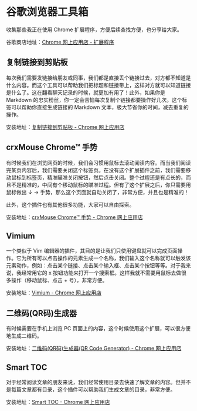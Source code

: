 # 谷歌浏览器工具箱

收集那些我正在使用 Chrome 扩展程序，方便后续查找方便，也分享给大家。

谷歌商店地址：[Chrome 网上应用店 - 扩展程序](https://chrome.google.com/webstore/category/extensions?hl=zh-CN)

## 复制链接到剪贴板

每次我们需要发链接给朋友或同事，我们都是直接丢个链接过去，对方都不知道是什么内容。而这个工具可以帮助我们把标题和链接带上，这样对方就可以知道链接是什么了。这在翻看聊天记录的时候，就更加有用了！此外，如果你是 Markdown 的忠实粉丝，你一定会苦恼每次复制个链接都要操作好几次。这个标签可以帮助你直接生成链接的 Markdown 文本，极大节省你的时间，减去重复的操作。

安装地址：[复制链接到剪贴板 - Chrome 网上应用店](https://chrome.google.com/webstore/detail/copy-url-to-clipboard/miancenhdlkbmjmhlginhaaepbdnlllc?hl=zh-CN)

## crxMouse Chrome™ 手势

有时候我们在浏览网页的时候，我们会习惯用鼠标去滚动阅读内容。而当我们阅读完某页内容后，我们需要关闭这个标签页。在没有这个扩展插件之前，我们需要移动鼠标到标签页，精准瞄准关闭按钮，然后点击关闭。整个过程还是有点长的，而且不是精准的，中间有个移动鼠标的瞄准过程。但有了这个扩展之后，你只需要用鼠标做出 ↓ → 手势，那么这个页面就自动关闭了，非常方便，并且也是精准的！

此外，这个插件也有其他很多功能，大家可以自由探索。

安装地址：[crxMouse Chrome™ 手势 - Chrome 网上应用店](https://chrome.google.com/webstore/detail/crxmouse-chrome-gestures/jlgkpaicikihijadgifklkbpdajbkhjo?hl=zh-CN)

## Vimium

一个类似于 Vim 编辑器的插件，其目的是让我们只使用键盘就可以完成页面操作。它为所有可以点击操作的元素生成一个名称，我们输入这个名称就可以触发该元素动作，例如：点击某个链接、点击某个输入框、点击某个按钮等等。对于我来说，我经常用它的 x 按钮功能来打开一个搜索框。这样我就不需要用鼠标去做很多操作（移动鼠标、点击 + 号），非常方便。

安装地址：[Vimium - Chrome 网上应用店](https://chrome.google.com/webstore/detail/vimium/dbepggeogbaibhgnhhndojpepiihcmeb?hl=zh-CN)

## 二维码(QR码)生成器

有时候需要在手机上浏览 PC 页面上的内容，这个时候使用这个扩展，可以很方便地生成二维码。

安装地址：[二维码(QR码)生成器(QR Code Generator) - Chrome 网上应用店](https://chrome.google.com/webstore/detail/%E4%BA%8C%E7%BB%B4%E7%A0%81qr%E7%A0%81%E7%94%9F%E6%88%90%E5%99%A8qr-code-generato/pflgjjogbmmcmfhfcnlohagkablhbpmg?hl=zh-CN)

## Smart TOC

对于经常阅读文章的朋友来说，我们经常使用目录去快速了解文章的内容。但并不是每篇文章都有目录，这个插件可以帮助我们生成文章的目录，非常方便。

安装地址：[Smart TOC - Chrome 网上应用店](https://chrome.google.com/webstore/detail/smart-toc/lifgeihcfpkmmlfjbailfpfhbahhibba?hl=zh-CN)
